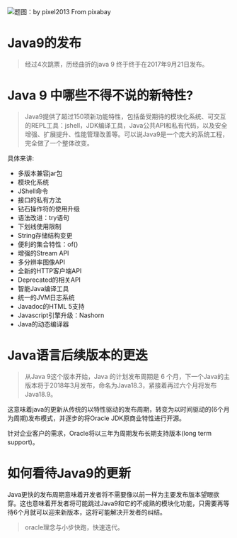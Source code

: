 ![题图：by pixel2013 From pixabay](http://upload-images.jianshu.io/upload_images/2855474-10ac403e28033236.jpg?imageMogr2/auto-orient/strip%7CimageView2/2/w/1240)

# Java9的发布
>经过4次跳票，历经曲折的java 9 终于终于在2017年9月21日发布。

# Java 9 中哪些不得不说的新特性?

> Java9提供了超过150项新功能特性，包括备受期待的模块化系统、可交互的REPL工具：jshell，JDK编译工具，Java公共API和私有代码，以及安全增强、扩展提升、性能管理改善等。可以说Java9是一个庞大的系统工程，完全做了一个整体改变。

具体来讲:
+ 多版本兼容jar包
+ 模块化系统
+ JShell命令
+ 接口的私有方法
+ 钻石操作符的使用升级
+ 语法改进：try语句
+ 下划线使用限制
+ String存储结构变更
+ 便利的集合特性：of()
+ 增强的Stream API
+ 多分辨率图像API
+ 全新的HTTP客户端API
+ Deprecated的相关API
+ 智能Java编译工具
+ 统一的JVM日志系统
+ Javadoc的HTML 5支持
+ Javascript引擎升级：Nashorn
+ Java的动态编译器

# Java语言后续版本的更迭
>从Java 9这个版本开始，Java 的计划发布周期是 6 个月，下一个Java的主版本将于2018年3月发布，命名为Java18.3，紧接着再过六个月将发布Java18.9。

这意味着java的更新从传统的以特性驱动的发布周期，转变为以时间驱动的(6个月为周期)发布模式，并逐步的将Oracle JDK原商业特性进行开源。

针对企业客户的需求，Oracle将以三年为周期发布长期支持版本(long term support)。

# 如何看待Java9的更新
Java更快的发布周期意味着开发者将不需要像以前一样为主要发布版本望眼欲穿。这也意味着开发者将可能跳过Java9和它的不成熟的模块化功能，只需要再等待6个月就可以迎来新版本，这将可能解决开发者的纠结。

>oracle理念与小步快跑，快速迭代。
